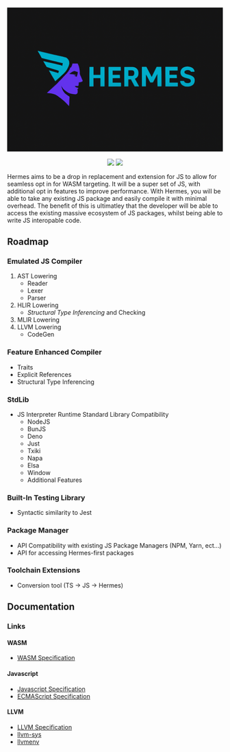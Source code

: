 ![Logo](assets/logo.png)
<div align="center">
    <img src="https://github.com/chadc1050/Hermes/actions/workflows/windows-build.yml/badge.svg"/>
    <img src="https://github.com/chadc1050/Hermes/actions/workflows/linux-build.yml/badge.svg"/>
</div>

Hermes aims to be a drop in replacement and extension for JS to allow for seamless opt in for WASM targeting. It will be a super set of JS, with additional opt in features to improve performance. With Hermes, you will be able to take any existing JS package and easily compile it with minimal overhead. The benefit of this is ultimatley that the developer 
will be able to access the existing massive ecosystem of JS packages, whilst being able to write JS interopable code. 

## Roadmap
### Emulated JS Compiler
1. AST Lowering
   - Reader
   - Lexer
   - Parser 
2. HLIR Lowering
   - _Structural Type Inferencing_ and Checking
3. MLIR Lowering
4. LLVM Lowering
   - CodeGen

### Feature Enhanced Compiler
- Traits
- Explicit References
- Structural Type Inferencing

### StdLib
- JS Interpreter Runtime Standard Library Compatibility
  - NodeJS
  - BunJS
  - Deno
  - Just
  - Txiki
  - Napa
  - Elsa
  - Window
  - Additional Features

### Built-In Testing Library
- Syntactic similarity to Jest

### Package Manager
- API Compatibility with existing JS Package Managers (NPM, Yarn, ect...)
- API for accessing Hermes-first packages

### Toolchain Extensions
- Conversion tool (TS -> JS -> Hermes)

## Documentation
### Links
#### WASM
- [WASM Specification](https://webassembly.github.io/spec/core/)

#### Javascript
- [Javascript Specification](https://developer.mozilla.org/en-US/docs/Web/JavaScript)
- [ECMAScript Specification](https://262.ecma-international.org/#sec-ecmascript-language-lexical-grammar)

#### LLVM
- [LLVM Specification](https://llvm.org/docs/LangRef.html)
- [llvm-sys](https://crates.io/crates/llvm-sys)
- [llvmenv](https://crates.io/crates/llvmenv)